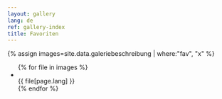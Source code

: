 ```yaml
---
layout: gallery
lang: de
ref: gallery-index
title: Favoriten
---
```


{% assign images=site.data.galeriebeschreibung | where:"fav", "x" %}

<ul class="gallerygrid">
{% for file in images %}
<li>
  <a class="fancybox" rel="group" href="{{ site.url }}/images/{{ file.folder }}/{{ file.filename }}" title="{{ file[page.lang] }}"><img src="{{ site.url }}/images/{{ file.folder }}/{{ file.filename }}" alt="" /></a>
  <div>{{ file[page.lang] }}</div>
</li>
{% endfor %}
</ul>
